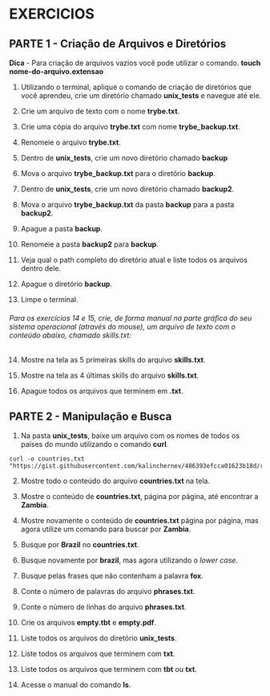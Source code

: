 # EXERCICIOS

## PARTE 1 - Criação de Arquivos e Diretórios
 **Dica** - Para criação de arquivos vazios você pode utilizar o comando. **touch nome-do-arquivo.extensao**
1. Utilizando o terminal, aplique o comando de criação de diretórios que você aprendeu, crie um diretório chamado **unix_tests** e navegue até ele.

2. Crie um arquivo de texto com o nome **trybe.txt**.

3. Crie uma cópia do arquivo **trybe.txt** com nome **trybe_backup.txt**.

4. Renomeie o arquivo **trybe.txt**.

5. Dentro de **unix_tests**, crie um novo diretório chamado **backup**

6. Mova o arquivo **trybe_backup.txt** para o diretório **backup**.

7. Dentro de **unix_tests**, crie um novo diretório chamado **backup2**.

8. Mova o arquivo **trybe_backup.txt** da pasta **backup** para a pasta **backup2**.

9. Apague a pasta **backup**.

10. Renomeie a pasta **backup2** para **backup**.

11. Veja qual o path completo do diretório atual e liste todos os arquivos dentro dele.

12. Apague o diretório **backup**.

13. Limpe o terminal.

###### Para os exercícios 14 e 15, crie, de forma manual na parte gráfica do seu sistema operacional (através do mouse), um arquivo de texto com o conteúdo abaixo, chamado skills.txt:

14. Mostre na tela as 5 primeiras skills do arquivo **skills.txt**.

15. Mostre na tela as 4 últimas skills do arquivo **skills.txt**.

16. Apague todos os arquivos que terminem em **.txt**.



## PARTE 2 - Manipulação e Busca

1. Na pasta **unix_tests**, baixe um arquivo com os nomes de todos os países do mundo utilizando o comando **curl**.
```
curl -o countries.txt "https://gist.githubusercontent.com/kalinchernev/486393efcca01623b18d/raw/daa24c9fea66afb7d68f8d69f0c4b8eeb9406e83/countries"
```

2. Mostre todo o conteúdo do arquivo **countries.txt** na tela.

3. Mostre o conteúdo de **countries.txt**, página por página, até encontrar a **Zambia**.

4. Mostre novamente o conteúdo de **countries.txt** página por página, mas agora utilize um comando para buscar por **Zambia**.

5. Busque por **Brazil** no **countries.txt**.

6. Busque novamente por **brazil**, mas agora utilizando o *lower case*.

7. Busque pelas frases que não contenham a palavra **fox**.

8. Conte o número de palavras do arquivo **phrases.txt**.

9. Conte o número de linhas do arquivo **phrases.txt**.

10. Crie os arquivos **empty.tbt** e **empty.pdf**.

11. Liste todos os arquivos do diretório **unix_tests**.

12. Liste todos os arquivos que terminem com **txt**.

13. Liste todos os arquivos que terminem com **tbt** ou **txt**.

14. Acesse o manual do comando **ls**.



















































